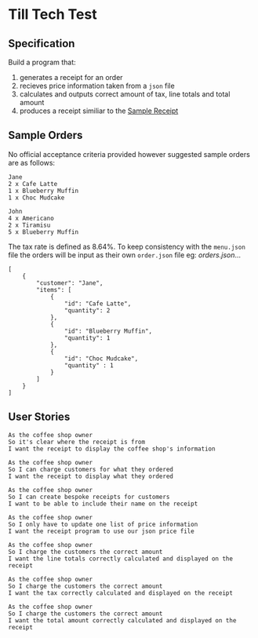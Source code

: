 # Till Tech Test

## Specification

Build a program that:
1. generates a receipt for an order 
2. recieves price information taken from a `json` file 
3. calculates and outputs correct amount of tax, line totals and total amount
4. produces a receipt similiar to the [Sample Receipt](images/receipt.jpg)

## Sample Orders

No official acceptance criteria provided however suggested sample orders are as follows:
```
Jane
2 x Cafe Latte
1 x Blueberry Muffin
1 x Choc Mudcake

John
4 x Americano
2 x Tiramisu
5 x Blueberry Muffin
```
The tax rate is defined as 8.64%.
To keep consistency with the `menu.json` file the orders will be input as their own `order.json` file eg:
*orders.json*...
```
[
    {
        "customer": "Jane",
        "items": [
            {
                "id": "Cafe Latte",
                "quantity": 2
            },
            {
                "id": "Blueberry Muffin",
                "quantity": 1 
            },
            {
                "id": "Choc Mudcake",
                "quantity" : 1
            }
        ]
    }
]
```

## User Stories
```
As the coffee shop owner
So it's clear where the receipt is from
I want the receipt to display the coffee shop's information

As the coffee shop owner
So I can charge customers for what they ordered
I want the receipt to display what they ordered

As the coffee shop owner
So I can create bespoke receipts for customers
I want to be able to include their name on the receipt

As the coffee shop owner
So I only have to update one list of price information
I want the receipt program to use our json price file

As the coffee shop owner
So I charge the customers the correct amount
I want the line totals correctly calculated and displayed on the receipt

As the coffee shop owner
So I charge the customers the correct amount
I want the tax correctly calculated and displayed on the receipt

As the coffee shop owner
So I charge the customers the correct amount
I want the total amount correctly calculated and displayed on the receipt
```
